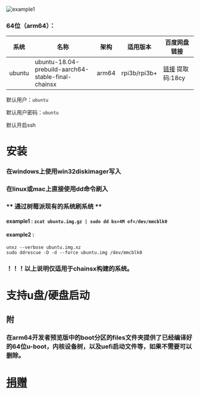 
![example1](https://assets.ubuntu.com/v1/c037fd75-ubuntu-logo.png)

### 64位（arm64）：
| 系统 | 名称 | 架构 | 适用版本 | 百度网盘链接  |
|-----|-----|------|---------|-----------|
| ubuntu  | ubuntu-18.04-prebuild-aarch64-stable-final-chainsx| arm64 | rpi3b/rpi3b+ | [链接](https://pan.baidu.com/s/1DGwnebLDMRtmTJf8mlWYog) 提取码:18cy  |


默认用户：`ubuntu`

默认用户密码：`ubuntu`

默认开启ssh

# 安装
### 在windows上使用win32diskimager写入
### 在linux或mac上直接使用dd命令刷入
### ** 通过树莓派现有的系统刷系统 **
#### example1 : `zcat ubuntu.img.gz | sudo dd bs=4M of=/dev/mmcblk0`
#### example2 : 
```
unxz --verbose ubuntu.img.xz
sudo ddrescue -D -d --force ubuntu.img /dev/mmcblk0
```

### ！！！以上说明仅适用于chainsx构建的系统。

# 支持u盘/硬盘启动

## 附
### 在arm64开发者预览版中的boot分区的files文件夹提供了已经编译好的64位u-boot，内核设备树，以及uefi启动文件等，如果不需要可以删除。


# [捐赠](https://github.com/chainsx/ubuntu64-rpi/blob/ubuntu-18.04-arm64/donation/README.md)
